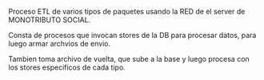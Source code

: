 Proceso ETL de varios tipos de paquetes usando la RED de el server de MONOTRIBUTO SOCIAL.

Consta de procesos que invocan stores de la DB para procesar datos, para luego armar archvios de envio.

Tambien toma archivo de vuelta, que sube a la base y luego procesa con los stores especificos de cada tipo.
